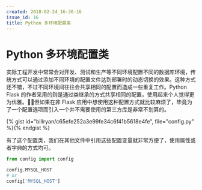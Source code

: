 ```yaml
---
created: 2018-02-24_16-30-16
issue_id: 16
title: Python 多环境配置类
---
```


# Python 多环境配置类

实际工程开发中常常会对开发、测试和生产等不同环境配置不同的数据库环境，传统方式可以通过添加不同环境的配置文件达到部署时的动态切换的效果。这种方式还不错，不过不同环境间往往会共享相同的配置而造成一些重复工作。Python Flask 的作者采用的则是通过类继承的方式共享相同的配置，使用起来个人觉得更为优雅。但如果在非 Flask 应用中想使用这种配置方式就比较麻烦了，毕竟为了一个配置选项而引入一个并不需要使用的第三方库是非常不划算的。

{% gist id="billryan/c65efe252a3e99fe34c6f41b5618e4fe", file="config.py" %}{% endgist %}

有了这个配置类，我们在其他文件中引用这些配置变量就非常方便了，使用属性或者字典的方式均可。

```python
from config import config

config.MYSQL_HOST
# or
config['MYSQL_HOST']
```